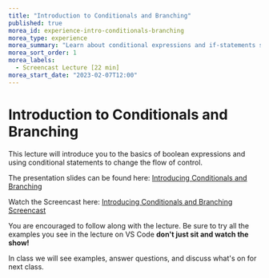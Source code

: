 ```yaml
--- 
title: "Introduction to Conditionals and Branching" 
published: true 
morea_id: experience-intro-conditionals-branching
morea_type: experience 
morea_summary: "Learn about conditional expressions and if-statements screencast"
morea_sort_order: 1 
morea_labels:
  - Screencast Lecture [22 min]
morea_start_date: "2023-02-07T12:00"
---
```

# Introduction to Conditionals and Branching
This lecture will introduce you to the basics of boolean expressions and using conditional statements to change the flow of control.

The presentation slides can be found here:
[Introducing Conditionals and Branching](ITM352_flow_control_I.pptx)

Watch the Screencast here:
[Introducing Conditionals and Branching Screencast](https://youtu.be/_xtibCOgi58)

You are encouraged to follow along with the lecture. Be sure to try all the examples you see in the lecture on VS Code **don't just sit and watch the show!**

In class we will see examples, answer questions, and discuss what's on for next class. 